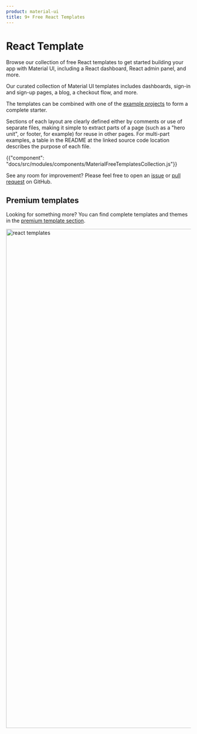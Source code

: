 ```yaml
---
product: material-ui
title: 9+ Free React Templates
---
```


# React Template

<p class="description">Browse our collection of free React templates to get started building your app with Material UI, including a React dashboard, React admin panel, and more.</p>

<!-- #default-branch-switch -->

Our curated collection of Material UI templates includes dashboards, sign-in and sign-up pages, a blog, a checkout flow, and more.

The templates can be combined with one of the [example projects](https://github.com/mui/material-ui/tree/master/examples) to form a complete starter.

Sections of each layout are clearly defined either by comments or use of separate files,
making it simple to extract parts of a page (such as a "hero unit", or footer, for example)
for reuse in other pages.
For multi-part examples, a table in the README at the linked source code location describes
the purpose of each file.

{{"component": "docs/src/modules/components/MaterialFreeTemplatesCollection.js"}}

See any room for improvement?
Please feel free to open an [issue](https://github.com/mui/material-ui/issues/new/choose) or [pull request](https://github.com/mui/material-ui/pulls) on GitHub.

## Premium templates

Looking for something more? You can find complete templates and themes in the <a href="https://mui.com/store/?utm_source=docs&utm_medium=referral&utm_campaign=templates-store">premium template section</a>.

<a href="https://mui.com/store/?utm_source=docs&utm_medium=referral&utm_campaign=templates-store"><img src="/static/images/themes-light.jpg" alt="react templates" width="2278" height="1358" /></a>
